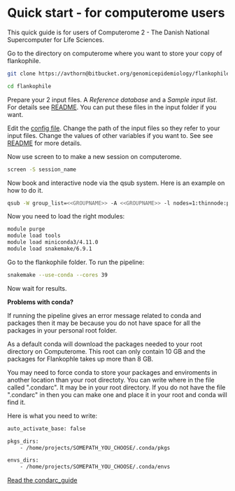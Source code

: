 # Quick start - for computerome users

This quick guide is for users of Computerome 2 - The Danish National Supercomputer for Life Sciences.

Go to the directory on computerome where you want to store your copy of flankophile.

```bash
git clone https://avthorn@bitbucket.org/genomicepidemiology/flankophile.git

cd flankophile

```

Prepare your 2 input files. A *Reference database* and a *Sample input list*. 
For details see [README](README.md). You can put these files in the input folder if you want.

Edit the [config file](config.yaml). Change the path of the input files so they refer to your input files. 
Change the values of other variables if you want to. See see [README](README.md) for more details.

Now use screen to to make a new session on computerome.

```bash
screen -S session_name

```

Now book and interactive node via the qsub system. Here is an example on how to do it.

```bash
qsub -W group_list=<<GROUPNAME>> -A <<GROUPNAME>> -l nodes=1:thinnode:ppn=40,mem=180gb,walltime=21600 -I
```
Now you need to load the right modules:

```bash
module purge
module load tools  
module load miniconda3/4.11.0 
module load snakemake/6.9.1

```

Go to the flankophile folder. To run the pipeline:

```bash
snakemake --use-conda --cores 39

```

Now wait  for results.


**Problems with conda?**

If running the pipeline gives an error message related to conda and packages then it 
may be because you do not have space for all the packages in your personal root folder.

As a default conda will download the packages needed to your root directory on Computerome. This root can only contain 10 GB and the packages for Flankophle takes up more than 8 GB. 

You may need to force  conda to store your packages and enviroments in another location than your root directoty. You can write where in the file called ".condarc". It may be in your root directory. If you do not have the file ".condarc" in then you can make one and place it in your root and conda will find it.

Here is what you need to write:

```bash
auto_activate_base: false

pkgs_dirs:
    - /home/projects/SOMEPATH_YOU_CHOOSE/.conda/pkgs

envs_dirs:
    - /home/projects/SOMEPATH_YOU_CHOOSE/.conda/envs

```



[Read the condarc_guide](https://conda.io/projects/conda/en/latest/user-guide/configuration/use-condarc.html#creating-and-editing)





